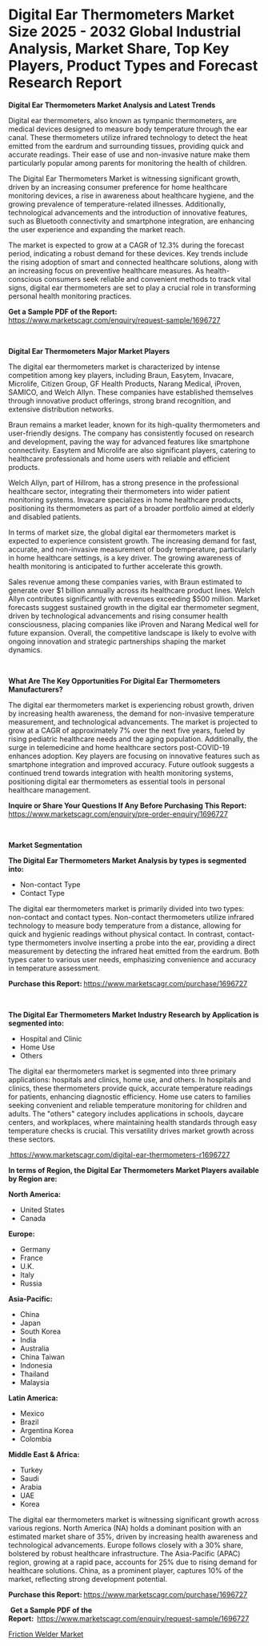 <p><h1>Digital Ear Thermometers Market Size 2025 - 2032 Global Industrial Analysis, Market Share, Top Key Players, Product Types and Forecast Research Report</h1></p><p><strong>Digital Ear Thermometers Market Analysis and Latest Trends</strong></p>
<p><p>Digital ear thermometers, also known as tympanic thermometers, are medical devices designed to measure body temperature through the ear canal. These thermometers utilize infrared technology to detect the heat emitted from the eardrum and surrounding tissues, providing quick and accurate readings. Their ease of use and non-invasive nature make them particularly popular among parents for monitoring the health of children.</p><p>The Digital Ear Thermometers Market is witnessing significant growth, driven by an increasing consumer preference for home healthcare monitoring devices, a rise in awareness about healthcare hygiene, and the growing prevalence of temperature-related illnesses. Additionally, technological advancements and the introduction of innovative features, such as Bluetooth connectivity and smartphone integration, are enhancing the user experience and expanding the market reach.</p><p>The market is expected to grow at a CAGR of 12.3% during the forecast period, indicating a robust demand for these devices. Key trends include the rising adoption of smart and connected healthcare solutions, along with an increasing focus on preventive healthcare measures. As health-conscious consumers seek reliable and convenient methods to track vital signs, digital ear thermometers are set to play a crucial role in transforming personal health monitoring practices.</p></p>
<p><strong>Get a Sample PDF of the Report:&nbsp;</strong> <a href="https://www.marketscagr.com/enquiry/request-sample/1696727?utm_campaign=2882&utm_medium=2&utm_source=Github&utm_content=ia&utm_term=27032025&utm_id=digital-ear-thermometers">https://www.marketscagr.com/enquiry/request-sample/1696727</a></p>
<p>&nbsp;</p>
<p><strong>Digital Ear Thermometers Major Market Players</strong></p>
<p><p>The digital ear thermometers market is characterized by intense competition among key players, including Braun, Easytem, Invacare, Microlife, Citizen Group, GF Health Products, Narang Medical, iProven, SAMICO, and Welch Allyn. These companies have established themselves through innovative product offerings, strong brand recognition, and extensive distribution networks.</p><p>Braun remains a market leader, known for its high-quality thermometers and user-friendly designs. The company has consistently focused on research and development, paving the way for advanced features like smartphone connectivity. Easytem and Microlife are also significant players, catering to healthcare professionals and home users with reliable and efficient products.</p><p>Welch Allyn, part of Hillrom, has a strong presence in the professional healthcare sector, integrating their thermometers into wider patient monitoring systems. Invacare specializes in home healthcare products, positioning its thermometers as part of a broader portfolio aimed at elderly and disabled patients.</p><p>In terms of market size, the global digital ear thermometers market is expected to experience consistent growth. The increasing demand for fast, accurate, and non-invasive measurement of body temperature, particularly in home healthcare settings, is a key driver. The growing awareness of health monitoring is anticipated to further accelerate this growth.</p><p>Sales revenue among these companies varies, with Braun estimated to generate over $1 billion annually across its healthcare product lines. Welch Allyn contributes significantly with revenues exceeding $500 million. Market forecasts suggest sustained growth in the digital ear thermometer segment, driven by technological advancements and rising consumer health consciousness, placing companies like iProven and Narang Medical well for future expansion. Overall, the competitive landscape is likely to evolve with ongoing innovation and strategic partnerships shaping the market dynamics.</p></p>
<p>&nbsp;</p>
<p><strong>What Are The Key Opportunities For Digital Ear Thermometers Manufacturers?</strong></p>
<p><p>The digital ear thermometers market is experiencing robust growth, driven by increasing health awareness, the demand for non-invasive temperature measurement, and technological advancements. The market is projected to grow at a CAGR of approximately 7% over the next five years, fueled by rising pediatric healthcare needs and the aging population. Additionally, the surge in telemedicine and home healthcare sectors post-COVID-19 enhances adoption. Key players are focusing on innovative features such as smartphone integration and improved accuracy. Future outlook suggests a continued trend towards integration with health monitoring systems, positioning digital ear thermometers as essential tools in personal healthcare management.</p></p>
<p><strong>Inquire or Share Your Questions If Any Before Purchasing This Report:</strong> <a href="https://www.marketscagr.com/enquiry/pre-order-enquiry/1696727?utm_campaign=2882&utm_medium=2&utm_source=Github&utm_content=ia&utm_term=27032025&utm_id=digital-ear-thermometers">https://www.marketscagr.com/enquiry/pre-order-enquiry/1696727</a></p>
<p>&nbsp;</p>
<p><strong>Market Segmentation</strong></p>
<p><strong>The Digital Ear Thermometers Market Analysis by types is segmented into:</strong></p>
<p><ul><li>Non-contact Type</li><li>Contact Type</li></ul></p>
<p><p>The digital ear thermometers market is primarily divided into two types: non-contact and contact types. Non-contact thermometers utilize infrared technology to measure body temperature from a distance, allowing for quick and hygienic readings without physical contact. In contrast, contact-type thermometers involve inserting a probe into the ear, providing a direct measurement by detecting the infrared heat emitted from the eardrum. Both types cater to various user needs, emphasizing convenience and accuracy in temperature assessment.</p></p>
<p><strong>Purchase this Report:&nbsp;</strong><a href="https://www.marketscagr.com/purchase/1696727?utm_campaign=2882&utm_medium=2&utm_source=Github&utm_content=ia&utm_term=27032025&utm_id=digital-ear-thermometers">https://www.marketscagr.com/purchase/1696727</a></p>
<p>&nbsp;</p>
<p><strong>The Digital Ear Thermometers Market Industry Research by Application is segmented into:</strong></p>
<p><ul><li>Hospital and Clinic</li><li>Home Use</li><li>Others</li></ul></p>
<p><p>The digital ear thermometers market is segmented into three primary applications: hospitals and clinics, home use, and others. In hospitals and clinics, these thermometers provide quick, accurate temperature readings for patients, enhancing diagnostic efficiency. Home use caters to families seeking convenient and reliable temperature monitoring for children and adults. The "others" category includes applications in schools, daycare centers, and workplaces, where maintaining health standards through easy temperature checks is crucial. This versatility drives market growth across these sectors.</p></p>
<p><a href="https://www.marketscagr.com/digital-ear-thermometers-r1696727?utm_campaign=2882&utm_medium=2&utm_source=Github&utm_content=ia&utm_term=27032025&utm_id=digital-ear-thermometers">&nbsp;https://www.marketscagr.com/digital-ear-thermometers-r1696727</a></p>
<p><strong>In terms of Region, the Digital Ear Thermometers Market Players available by Region are:</strong></p>
<p>
    <p> <strong> North America: </strong>
        <ul>
            <li>United States</li>
            <li>Canada</li>
        </ul>
        </p> 
    <p> <strong> Europe: </strong>
        <ul>
            <li>Germany</li>
            <li>France</li>
            <li>U.K.</li>
            <li>Italy</li>
            <li>Russia</li>
        </ul>
        </p> 
    <p> <strong> Asia-Pacific: </strong>
        <ul>
            <li>China</li>
            <li>Japan</li>
            <li>South Korea</li>
            <li>India</li>
            <li>Australia</li>
            <li>China Taiwan</li>
            <li>Indonesia</li>
            <li>Thailand</li>
            <li>Malaysia</li>
        </ul>
        </p> 
    <p> <strong> Latin America: </strong>
        <ul>
            <li>Mexico</li>
            <li>Brazil</li>
            <li>Argentina Korea</li>
            <li>Colombia</li>
        </ul>
        </p> 
    <p> <strong> Middle East & Africa: </strong>
        <ul>
            <li>Turkey</li>
            <li>Saudi</li>
            <li>Arabia</li>
            <li>UAE</li>
            <li>Korea</li>
        </ul>
    </p>
    </p>
<p><p>The digital ear thermometers market is witnessing significant growth across various regions. North America (NA) holds a dominant position with an estimated market share of 35%, driven by increasing health awareness and technological advancements. Europe follows closely with a 30% share, bolstered by robust healthcare infrastructure. The Asia-Pacific (APAC) region, growing at a rapid pace, accounts for 25% due to rising demand for healthcare solutions. China, as a prominent player, captures 10% of the market, reflecting strong development potential.</p></p>
<p><strong>Purchase this Report: </strong><a href="https://www.marketscagr.com/purchase/1696727?utm_campaign=2882&utm_medium=2&utm_source=Github&utm_content=ia&utm_term=27032025&utm_id=digital-ear-thermometers">https://www.marketscagr.com/purchase/1696727</a></p>
<p>&nbsp;<strong>Get a Sample PDF of the Report:&nbsp;&nbsp;</strong><a href="https://www.marketscagr.com/enquiry/request-sample/1696727?utm_campaign=2882&utm_medium=2&utm_source=Github&utm_content=ia&utm_term=27032025&utm_id=digital-ear-thermometers">https://www.marketscagr.com/enquiry/request-sample/1696727</a></p>
<p><strong></strong></p>
<p><p><a href="https://github.com/carendesrochers299/Market-Research-Report-List-1/blob/main/friction-welder-market.md?utm_campaign=2882&utm_medium=2&utm_source=Github&utm_content=ia&utm_term=27032025&utm_id=digital-ear-thermometers">Friction Welder Market</a></p></p>